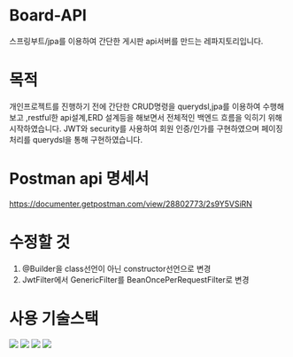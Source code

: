 # Board-API
스프링부트/jpa를 이용하여 간단한 게시판 api서버를 만드는 레파지토리입니다.

# 목적
개인프로젝트를 진행하기 전에 간단한 CRUD명령을 querydsl,jpa를 이용하여 수행해보고 ,restful한 api설계,ERD 설계등을 해보면서 전체적인 백엔드 흐름을 익히기 위해 시작하였습니다. JWT와 security를 사용하여 회원 인증/인가를 구현하였으며 페이징처리를 querydsl을 통해 구현하였습니다.

# Postman api 명세서
https://documenter.getpostman.com/view/28802773/2s9Y5VSiRN

# 수정할 것
1. @Builder을 class선언이 아닌 constructor선언으로 변경
2. JwtFilter에서 GenericFilter를 BeanOncePerRequestFilter로 변경


# 사용 기술스택
<img src="https://img.shields.io/badge/mariaDB-003545?style=for-the-badge&logo=mariaDB&logoColor=white"> <img src="https://img.shields.io/badge/java-007396?style=for-the-badge&logo=java&logoColor=white"> <img src="https://img.shields.io/badge/springboot-6DB33F?style=for-the-badge&logo=springboot&logoColor=white"> <img src="https://img.shields.io/badge/gradle-02303A?style=for-the-badge&logo=gradle&logoColor=white">
